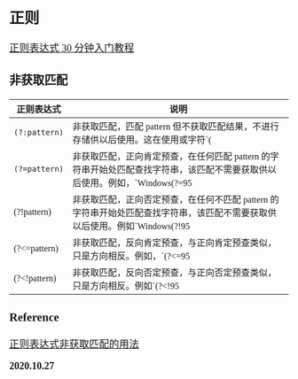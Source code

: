 <font size=4 face='楷体'>

## 正则

[正则表达式 30 分钟入门教程](https://deerchao.cn/tutorials/regex/regex.htm)

### 非获取匹配

| 正则表达式    | 说明                                                                                                                       |
| ------------- | -------------------------------------------------------------------------------------------------------------------------- |
| `(?:pattern)` | 非获取匹配，匹配 pattern 但不获取匹配结果，不进行存储供以后使用。这在使用或字符`(                                          | )`来组合一个模式的各个部分是很有用。例如`industr(?:y | ies)`就是一个比`industry | industries`更简略的表达式。 |
| `(?=pattern)` | 非获取匹配，正向肯定预查，在任何匹配 pattern 的字符串开始处匹配查找字符串，该匹配不需要获取供以后使用。例如，`Windows(?=95 | 98 | NT | 2000)`能匹配`Windows2000`中的`Windows`，但不能匹配`Windows3.1`中的`Windows`。预查不消耗字符，也就是说，在一个匹配发生后，在最后一次匹配之后立即开始下一次匹配的搜索，而不是从包含预查的字符之后开始。 |
| (?!pattern)   | 非获取匹配，正向否定预查，在任何不匹配 pattern 的字符串开始处匹配查找字符串，该匹配不需要获取供以后使用。例如`Windows(?!95 | 98 | NT | 2000)`能匹配`Windows3.1`中的`Windows`，但不能匹配`Windows2000`中的`Windows`。 |
| (?<=pattern)  | 非获取匹配，反向肯定预查，与正向肯定预查类似，只是方向相反。例如，`(?<=95                                                  | 98 | NT | 2000)Windows`能匹配`2000Windows`中的`Windows`，但不能匹配`3.1Windows`中的`Windows`。 |
| (?<!pattern)  | 非获取匹配，反向否定预查，与正向否定预查类似，只是方向相反。例如`(?<!95                                                    | 98 | NT | 2000)Windows`能匹配`3.1Windows`中的`Windows`，但不能匹配`2000Windows`中的`Windows`。这个地方不正确，有问题 |

### Reference

[正则表达式非获取匹配的用法](https://www.cnblogs.com/keystone/articles/10709819.html)

**2020.10.27**
